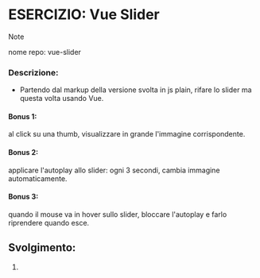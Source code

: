 # ESERCIZIO:  Vue Slider

> [!NOTE]
>
> nome repo: vue-slider

### Descrizione:
- Partendo dal markup della versione svolta in js plain, rifare lo slider ma questa volta usando Vue.

#### Bonus 1:
al click su una thumb, visualizzare in grande l'immagine corrispondente.

#### Bonus 2:
applicare l'autoplay allo slider: ogni 3 secondi, cambia immagine automaticamente.

#### Bonus 3:
quando il mouse va in hover sullo slider, bloccare l'autoplay e farlo riprendere quando esce.

## Svolgimento:
1. 